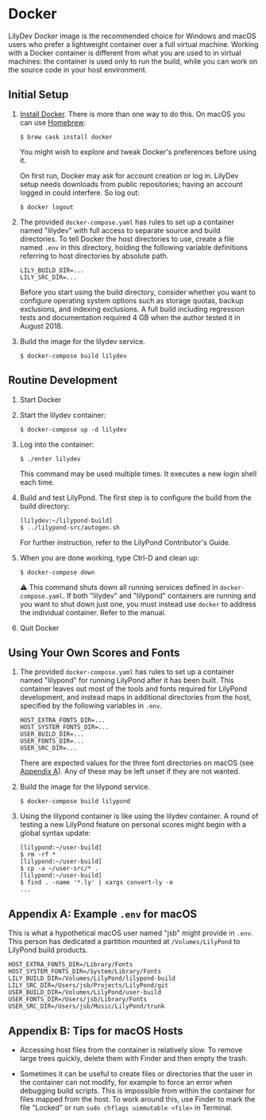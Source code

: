 # Docker

LilyDev Docker image is the recommended choice for Windows and macOS
users who prefer a lightweight container over a full virtual machine.
Working with a Docker container is different from what you are used to
in virtual machines: the container is used only to run the build,
while you can work on the source code in your host environment.

## Initial Setup

1. [Install Docker](https://docs.docker.com/install/).  There is more
   than one way to do this.  On macOS you can use
   [Homebrew](https://brew.sh):

       $ brew cask install docker

   You might wish to explore and tweak Docker's preferences before
   using it.

   On first run, Docker may ask for account creation or log in.
   LilyDev setup needs downloads from public repositories;
   having an account logged in could interfere. So log out:

       $ docker logout

2. The provided `docker-compose.yaml` has rules to set up a container
   named "lilydev" with full access to separate source and build
   directories.  To tell Docker the host directories to use, create a
   file named `.env` in this directory, holding the following variable
   definitions referring to host directories by absolute path.
   
   ```shell
   LILY_BUILD_DIR=...
   LILY_SRC_DIR=...
   ```

   Before you start using the build directory, consider whether you
   want to configure operating system options such as storage quotas,
   backup exclusions, and indexing exclusions.  A full build including
   regression tests and documentation required 4 GB when the author
   tested it in August 2018.

3. Build the image for the lilydev service.

       $ docker-compose build lilydev

## Routine Development

1. Start Docker

2. Start the lilydev container:

       $ docker-compose up -d lilydev

3. Log into the container:

       $ ./enter lilydev

   This command may be used multiple times.  It executes a new login
   shell each time.

4. Build and test LilyPond.  The first step is to configure the build
   from the build directory:

       [lilydev:~/lilypond-build]
       $ ../lilypond-src/autogen.sh

   For further instruction, refer to the LilyPond Contributor's Guide.

5. When you are done working, type Ctrl-D and clean up:

       $ docker-compose down

    :warning: This command shuts down all running services defined in
    `docker-compose.yaml`.  If both "lilydev" and "lilypond"
    containers are running and you want to shut down just one, you
    must instead use `docker` to address the individual container.
    Refer to the manual.

6. Quit Docker

## Using Your Own Scores and Fonts

1. The provided `docker-compose.yaml` has rules to set up a container
   named "lilypond" for running LilyPond after it has been built.
   This container leaves out most of the tools and fonts required for
   LilyPond development, and instead maps in additional directories
   from the host, specified by the following variables in `.env`.

   ```shell
   HOST_EXTRA_FONTS_DIR=...
   HOST_SYSTEM_FONTS_DIR=...
   USER_BUILD_DIR=...
   USER_FONTS_DIR=...
   USER_SRC_DIR=...
   ```

   There are expected values for the three font directories on macOS
   (see [Appendix&nbsp;A](#Appendix-A)).  Any of these may be left
   unset if they are not wanted.

2. Build the image for the lilypond service.

       $ docker-compose build lilypond

3. Using the lilypond container is like using the lilydev container.
   A round of testing a new LilyPond feature on personal scores might
   begin with a global syntax update:

       [lilypond:~/user-build]
       $ rm -rf *
       [lilypond:~/user-build]
       $ cp -a ~/user-src/* .
       [lilypond:~/user-build]
       $ find . -name '*.ly' | xargs convert-ly -e
       ...

## Appendix A: Example `.env` for macOS

This is what a hypothetical macOS user named "jsb" might provide in
`.env`.  This person has dedicated a partition mounted at
`/Volumes/LilyPond` to LilyPond build products.

```shell
HOST_EXTRA_FONTS_DIR=/Library/Fonts
HOST_SYSTEM_FONTS_DIR=/System/Library/Fonts
LILY_BUILD_DIR=/Volumes/LilyPond/lilypond-build
LILY_SRC_DIR=/Users/jsb/Projects/LilyPond/git
USER_BUILD_DIR=/Volumes/LilyPond/user-build
USER_FONTS_DIR=/Users/jsb/Library/Fonts
USER_SRC_DIR=/Users/jsb/Music/LilyPond/trunk
```
## Appendix B: Tips for macOS Hosts

* Accessing host files from the container is relatively slow.  To
  remove large trees quickly, delete them with Finder and then empty
  the trash.

* Sometimes it can be useful to create files or directories that the
  user in the container can not modify, for example to force an error
  when debugging build scripts.  This is impossible from within the
  container for files mapped from the host.  To work around this, use
  Finder to mark the file "Locked" or run `sudo chflags uimmutable
  <file>` in Terminal.
